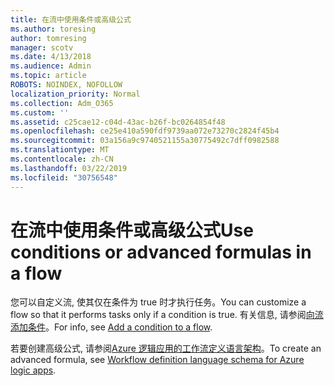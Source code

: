 ```yaml
---
title: 在流中使用条件或高级公式
ms.author: toresing
author: tomresing
manager: scotv
ms.date: 4/13/2018
ms.audience: Admin
ms.topic: article
ROBOTS: NOINDEX, NOFOLLOW
localization_priority: Normal
ms.collection: Adm_O365
ms.custom: ''
ms.assetid: c25cae12-c04d-43ac-b26f-bc0264854f48
ms.openlocfilehash: ce25e410a590fdf9739aa072e73270c2824f45b4
ms.sourcegitcommit: 03a156a9c9740521155a30775492c7dff0982588
ms.translationtype: MT
ms.contentlocale: zh-CN
ms.lasthandoff: 03/22/2019
ms.locfileid: "30756548"
---
```

# <a name="use-conditions-or-advanced-formulas-in-a-flow"></a><span data-ttu-id="1ff46-102">在流中使用条件或高级公式</span><span class="sxs-lookup"><span data-stu-id="1ff46-102">Use conditions or advanced formulas in a flow</span></span>

<span data-ttu-id="1ff46-103">您可以自定义流, 使其仅在条件为 true 时才执行任务。</span><span class="sxs-lookup"><span data-stu-id="1ff46-103">You can customize a flow so that it performs tasks only if a condition is true.</span></span> <span data-ttu-id="1ff46-104">有关信息, 请参阅[向流添加条件](https://go.microsoft.com/fwlink/?linkid=872112)。</span><span class="sxs-lookup"><span data-stu-id="1ff46-104">For info, see [Add a condition to a flow](https://go.microsoft.com/fwlink/?linkid=872112).</span></span>
  
<span data-ttu-id="1ff46-105">若要创建高级公式, 请参阅[Azure 逻辑应用的工作流定义语言架构](https://aka.ms/logicexpressions)。</span><span class="sxs-lookup"><span data-stu-id="1ff46-105">To create an advanced formula, see [Workflow definition language schema for Azure logic apps](https://aka.ms/logicexpressions).</span></span>
  

